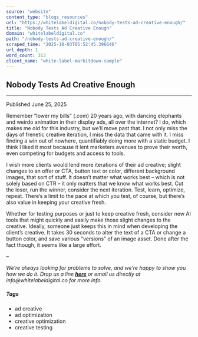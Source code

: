 ```yaml
---
source: "website"
content_type: "blogs_resources"
url: "https://whitelabeldigital.co/nobody-tests-ad-creative-enough/"
title: "Nobody Tests Ad Creative Enough"
domain: "whitelabeldigital.co"
path: "/nobody-tests-ad-creative-enough/"
scraped_time: "2025-10-03T05:52:45.396646"
url_depth: 1
word_count: 313
client_name: "white-label-markitdown-sample"
---
```


## Nobody Tests Ad Creative Enough

* * *

Published June 25, 2025

Remember “lower my bills” (.com) 20 years ago, with dancing elephants and weirdo animation in their display ads, all over the internet? I do, which makes me old for this industry, but we’ll move past that. I not only miss the days of frenetic creative iteration, I miss the data that came with it. I miss finding a win out of nowhere, quantifiably doing more with a static budget. I think I liked it most because it lent marketers avenues to prove their worth, even competing for budgets and access to tools.

I wish more clients would lend more iterations of their ad creative; slight changes to an offer or CTA, button text or color, different background images, that sort of stuff. It doesn’t matter what works best – which is not solely based on CTR – it only matters that we know what works best. Cut the loser, run the winner, consider the next iteration. Test, learn, optimize, repeat. There’s a limit to the pace at which you test, of course, but there’s also value in keeping your creative fresh.

Whether for testing purposes or just to keep creative fresh, consider new AI tools that might quickly and easily make those slight changes to the creative. Ideally, someone just keeps this in mind when developing the client’s creative. It takes 30 seconds to alter the text of a CTA or change a button color, and save various “versions” of an image asset. Done after the fact though, it seems like a large effort.

–

_We’re always looking for problems to solve, and we’re happy to show you how we do it. Drop us a line [**here**](https://whitelabeldigital.co/contact/) or email us directly at _info@whitelabeldigital.co_ for more info._

##### Tags

*   ad creative
*   ad optimization
*   creative optimization
*   creative testing